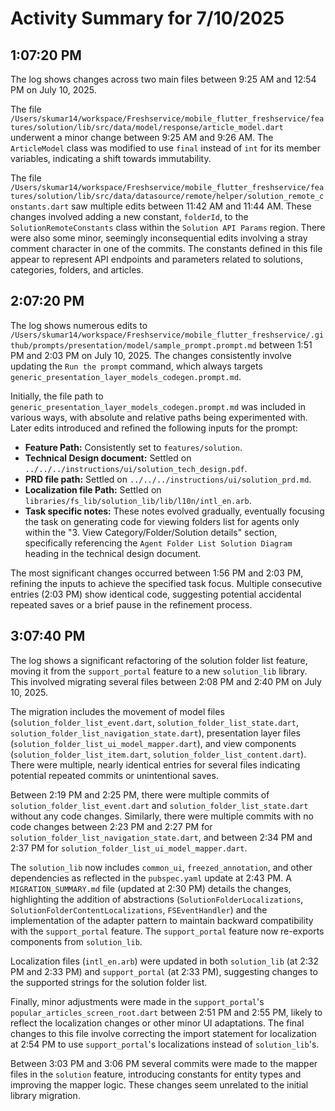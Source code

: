 # Activity Summary for 7/10/2025

## 1:07:20 PM
The log shows changes across two main files between 9:25 AM and 12:54 PM on July 10, 2025.

The file `/Users/skumar14/workspace/Freshservice/mobile_flutter_freshservice/features/solution/lib/src/data/model/response/article_model.dart` underwent a minor change between 9:25 AM and 9:26 AM.  The `ArticleModel` class was modified to use `final` instead of `int` for its member variables, indicating a shift towards immutability.

The file `/Users/skumar14/workspace/Freshservice/mobile_flutter_freshservice/features/solution/lib/src/data/datasource/remote/helper/solution_remote_constants.dart` saw multiple edits between 11:42 AM and 11:44 AM.  These changes involved adding a new constant, `folderId`, to the `SolutionRemoteConstants` class within the `Solution API Params` region.  There were also some minor, seemingly inconsequential edits involving a stray comment character in one of the commits.  The constants defined in this file appear to represent API endpoints and parameters related to solutions, categories, folders, and articles.


## 2:07:20 PM
The log shows numerous edits to `/Users/skumar14/workspace/Freshservice/mobile_flutter_freshservice/.github/prompts/presentation/model/sample_prompt.prompt.md` between 1:51 PM and 2:03 PM on July 10, 2025.  The changes consistently involve updating the `Run the prompt` command, which always targets `generic_presentation_layer_models_codegen.prompt.md`.

Initially, the file path to `generic_presentation_layer_models_codegen.prompt.md` was included in various ways, with absolute and relative paths being experimented with.  Later edits introduced and refined the following inputs for the prompt:

* **Feature Path:** Consistently set to `features/solution`.
* **Technical Design document:**  Settled on `../../../instructions/ui/solution_tech_design.pdf`.
* **PRD file path:** Settled on `../../../instructions/ui/solution_prd.md`.
* **Localization file Path:** Settled on `libraries/fs_lib/solution_lib/lib/l10n/intl_en.arb`.
* **Task specific notes:** These notes evolved gradually, eventually focusing the task on generating code for viewing folders list for agents only within the "3. View Category/Folder/Solution details" section, specifically referencing the  `Agent Folder List Solution Diagram` heading in the technical design document.

The most significant changes occurred between 1:56 PM and 2:03 PM, refining the inputs to achieve the specified task focus.  Multiple consecutive entries (2:03 PM) show identical code, suggesting potential accidental repeated saves or a brief pause in the refinement process.


## 3:07:40 PM
The log shows a significant refactoring of the solution folder list feature, moving it from the `support_portal` feature to a new `solution_lib` library.  This involved migrating several files between 2:08 PM and 2:40 PM on July 10, 2025.

The migration includes the movement of model files (`solution_folder_list_event.dart`, `solution_folder_list_state.dart`, `solution_folder_list_navigation_state.dart`), presentation layer files (`solution_folder_list_ui_model_mapper.dart`), and view components (`solution_folder_list_item.dart`, `solution_folder_list_content.dart`).  There were multiple, nearly identical entries for several files indicating potential repeated commits or unintentional saves.

Between 2:19 PM and 2:25 PM, there were multiple commits of `solution_folder_list_event.dart`  and `solution_folder_list_state.dart` without any code changes. Similarly, there were multiple commits with no code changes between 2:23 PM and 2:27 PM for `solution_folder_list_navigation_state.dart`, and between 2:34 PM and 2:37 PM for `solution_folder_list_ui_model_mapper.dart`.

The `solution_lib` now includes `common_ui`, `freezed_annotation`, and other dependencies as reflected in the `pubspec.yaml` update at 2:43 PM.  A `MIGRATION_SUMMARY.md` file (updated at 2:30 PM) details the changes, highlighting the addition of abstractions (`SolutionFolderLocalizations`, `SolutionFolderContentLocalizations`, `FSEventHandler`) and the implementation of the adapter pattern to maintain backward compatibility with the `support_portal` feature. The `support_portal` feature now re-exports components from `solution_lib`.

Localization files (`intl_en.arb`) were updated in both `solution_lib` (at 2:32 PM and 2:33 PM) and `support_portal` (at 2:33 PM), suggesting changes to the supported strings for the solution folder list.

Finally, minor adjustments were made in the `support_portal`'s `popular_articles_screen_root.dart` between 2:51 PM and 2:55 PM, likely to reflect the localization changes or other minor UI adaptations.  The final changes to this file involve correcting the import statement for localization at 2:54 PM to use `support_portal`'s localizations instead of `solution_lib`'s.


Between 3:03 PM and 3:06 PM several commits were made to the mapper files in the `solution` feature,  introducing constants for entity types and improving the mapper logic.  These changes seem unrelated to the initial library migration.

